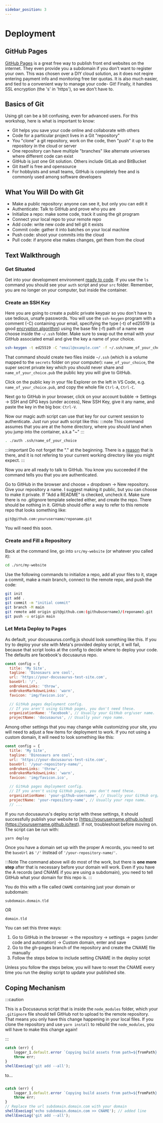 ```yaml
---
sidebar_position: 3
---
```


# Deployment
## GitHub Pages

[GitHub Pages](https://pages.github.com/) is a great free way to publish front end websites on the internet. They even provide you a subdomain if you don't want to register your own. This was chosen over a DIY cloud solution, as it does not reqire entering payment info and monitoring free tier quotas. It is also much easier, and tied to a convenient way to manage your code- Git! Finally, it handles SSL encryption (the 's' in 'https'), so we don't have to.

## Basics of Git

Using git can be a bit confusing, even for advanced users. For this workshop, here is what is important to know:
- Git helps you save your code online and collaborate with others
- Code for a particular project lives in a Git "repository"
- You "clone" a git repository, work on the code, then "push" it up to the repository in the cloud or server
- One repository can have multiple "branches" like alternate universes where different code can exist
- GitHub is just one Git solution. Others include GitLab and BitBucket
- Git itself is free and opensource
- For hobbyists and small teams, GitHub is completely free and is commonly used among software developers

## What You Will Do with Git
- Make a public repository: anyone can see it, but only you can edit it
- Authenticate: Talk to GitHub and prove who you are
- Initialize a repo: make some code, track it using the git program
- Connect your local repo to your remote repo
- Add code: write new code and tell git it exists
- Commit code: gather it into batches on your local machine
- Push code: shoot your commits into the cloud
- Pull code: if anyone else makes changes, get them from the cloud

## Text Walkthrough

### Get Situated

Get into your development environment [ready to code](../generating-a-website/return-to-code.md#stand-up-your-container-and-jump-in). If you use the ```ls``` command you should see your ```auth``` script and your ```src``` folder. Remember, you are no longer on your computer, but inside the container.

### Create an SSH Key

Here you are going to create a public private keypair so you don't have to use tedious, unsafe passwords. You will use the ```ssh-keygen``` program with a comment (-C) containing your email, specifying the type (-t) of ed25519 (a good [encryption algorithm](https://ed25519.cr.yp.to/)) using the base file (-f) path of a name we choose inside the ```~/.ssh``` folder. Make sure to swap out the email with your GitHub associated email and give the key a name of your choice.

```bash
ssh-keygen -t ed25519 -C "email@example.com" -f ~/.ssh/name_of_your_choice
```

That command should create two files inside ```~/.ssh``` (which is a volume mapped to the ```secrets``` folder on your computer): ```name_of_your_choice```, the super secret private key which you should never share and ```name_of_your_choice.pub``` the public key you will give to GitHub.

Click on the public key in your file Explorer on the left in VS Code, e.g. ```name_of_your_choice.pub```, and copy the whole file ```Ctrl-A```, ```Ctrl-C```.

Next go to GitHub in your browser, click on your account bubble -> Settings -> SSH and GPG keys (under access), New SSH Key, give it any name, and paste the key in the big box:  ```Ctrl-V```.

Now our magic auth script can use that key for our current session to authenticate. Just run your auth script like this:
:::note
This command assumes that you are at the home directory, where you should land when you jump into the container, a.k.a "~"
:::

```bash
. ./auth .ssh/name_of_your_choice
```
:::important
Do not forget the "." at the beginning. There is a [reason](https://www.shell-tips.com/bash/source-dot-command/#gsc.tab=0) that is there, and it is not refering to your current working directory like you might expect.
:::

Now you are all ready to talk to GitHub. You know you succeeded if the command tells you that you are authenticated. 

Go to GitHub in the browser and choose + dropdown -> New repository. Give your repository a name. I suggest making it public, but you can choose to make it private. If "Add a README" is checked, uncheck it. Make sure there is no .gitignore template selected either, and create the repo. There should be nothing in it. GitHub should offer a way to refer to this remote repo that looks something like:

```
git@github.com:yourusername/reponame.git
```

You will need this soon.

### Create and Fill a Repository

Back at the command line, go into ```src/my-website``` (or whatever you called it):

```bash
cd ./src/my-website
```
Use the following commands to initialize a repo, add all your files to it, stage a commit, make a main branch, connect to the remote repo, and push the code:

```bash
git init
git add .
git commit -m "initial commit"
git branch -M main
git remote add origin git@github.com:(githubusername)/(reponame).git
git push -u origin main
```

### Let Meta Deploy to Pages

As default, your docusaurus.config.js should look something like this. If you try to deploy your site with Meta's provided deploy script, it will fail, because that script looks at the config to decide where to deploy your code. The defaults are facebook's docusaurus repo.

```javascript title=src/my-website/docusaurus.config.js
const config = {
  title: 'My Site',
  tagline: 'Dinosaurs are cool',
  url: 'https://your-docusaurus-test-site.com',
  baseUrl: '/',
  onBrokenLinks: 'throw',
  onBrokenMarkdownLinks: 'warn',
  favicon: 'img/favicon.ico',

  // GitHub pages deployment config.
  // If you aren't using GitHub pages, you don't need these.
  organizationName: 'facebook', // Usually your GitHub org/user name.
  projectName: 'docusaurus', // Usually your repo name.
```

Among other settings that you may change while customizing your site, you will need to adjust a few items for deployment to work. If you not using a custom domain, it will need to look something like this:


```javascript title=src/my-website/docusaurus.config.js
const config = {
  title: 'My Site',
  tagline: 'Dinosaurs are cool',
  url: 'https://your-docusaurus-test-site.com',
  baseUrl: '/your-repository-name/',
  onBrokenLinks: 'throw',
  onBrokenMarkdownLinks: 'warn',
  favicon: 'img/favicon.ico',

  // GitHub pages deployment config.
  // If you aren't using GitHub pages, you don't need these.
  organizationName: 'your-github-username', // Usually your GitHub org/user name.
  projectName: 'your-repository-name', // Usually your repo name.
  // ...
```

If you run docusaurus's deploy script with these settings, it should successfully publish your website to [https://yourusername.github.io/test](https://yourusername.github.io/test). If not, troubleshoot before moving on. The script can be run with:

```bash
yarn deploy
```

Once you have a domain set up with the proper A records, you need to set the ```baseUrl``` as ```'/'``` instead of ```'/your-repository-name/'```. 

:::Note
The command above will do most of the work, but there is **one more step** after that is necessary before your domain will work. Even if you have the A records (and CNAME if you are using a subdomain), you need to tell GitHub what your domain for this repo is.
:::

You do this with a file called ```CNAME``` containing just your domain or subdomain:

```title=my-website/CNAME
subdomain.domain.tld
```
OR
```title=my-website/CNAME
domain.tld
```
You can set this three ways:
1. Go to GitHub in the browser -> the repository -> settings -> pages (under code and automation) -> Custom domain, enter and save
2. Go to the gh-pages branch of the repository and create the CNAME file manually
3. Follow the steps below to include setting CNAME in the deploy script

Unless you follow the steps below, you will have to reset the CNAME every time you run the deploy script to update your published site. 

## Coping Mechanism
:::caution

This is a Docusaurus script that is inside the ```node_modules``` folder, which your ```.gitignore``` file should tell GitHub not to upload to the remote repository. That means you only have this change happening in your local files. If you clone the repository and use ```yarn install``` to rebuild the ```node_modules```, you will have to make this change again!

:::
```javascript title=hfesworkshop/src/my-website/node_modules/@docusaurus/core/lib/commands/deploy.js
catch (err) {
    logger_1.default.error `Copying build assets from path=${fromPath} to path=${toPath} failed.`;
    throw err;
}
shellExecLog('git add --all');
```
to...

```javascript title=hfesworkshop/src/my-website/node_modules/@docusaurus/core/lib/commands/deploy.js

catch (err) {
    logger_1.default.error `Copying build assets from path=${fromPath} to path=${toPath} failed.`;
    throw err;
}
// Replace the url subdomain.domain.com with your domain
shellExecLog('echo subdomain.domain.com >> CNAME'); // added line
shellExecLog('git add --all');
```